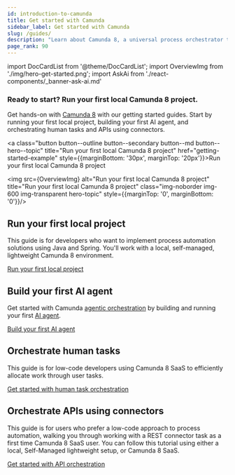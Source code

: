 ```yaml
---
id: introduction-to-camunda
title: Get started with Camunda
sidebar_label: Get started with Camunda
slug: /guides/
description: "Learn about Camunda 8, a universal process orchestrator that allows you to orchestrate and automate complex business processes that span people, systems, and devices."
page_rank: 90
---
```


import DocCardList from '@theme/DocCardList';
import OverviewImg from './img/hero-get-started.png';
import AskAi from './react-components/\_banner-ask-ai.md'

<h3 class="subheading">Ready to start? Run your first local Camunda 8 project.</h3>

<div class="double-column-container">
<div class="double-column-left"  style={{marginRight: '50px', flex: '1.35'}}>

Get hands-on with [Camunda 8](https://camunda.io) with our getting started guides. Start by running your first local project, building your first AI agent, and orchestrating human tasks and APIs using connectors.

<a class="button button--outline button--secondary button--md button--hero--topic" title="Run your first local Camunda 8 project" href="getting-started-example" style={{marginBottom: '30px', marginTop: '20px'}}>Run your first local Camunda 8 project</a>

</div>
<div class="double-column-right" style={{flex: '1'}}>

<img src={OverviewImg} alt="Run your first local Camunda 8 project" title="Run your first local Camunda 8 project" class="img-noborder img-600 img-transparent hero-topic" style={{marginTop: '0', marginBottom: '0'}}/>

</div>
</div>

## Run your first local project

This guide is for developers who want to implement process automation solutions using Java and Spring. You'll work with a local, self-managed, lightweight Camunda 8 environment.

<p><a href="./getting-started-example/" class="link-arrow">Run your first local project</a></p>

## Build your first AI agent

Get started with Camunda [agentic orchestration](/components/agentic-orchestration/agentic-orchestration.md) by building and running your first [AI agent](/components/agentic-orchestration/ai-agents.md).

<p><a href="./getting-started-agentic-orchestration/" class="link-arrow">Build your first AI agent</a></p>

## Orchestrate human tasks

This guide is for low-code developers using Camunda 8 SaaS to efficiently allocate work through user tasks.

<p><a href="./orchestrate-human-tasks/" class="link-arrow">Get started with human task orchestration</a></p>

## Orchestrate APIs using connectors

This guide is for users who prefer a low-code approach to process automation, walking you through working with a REST connector task as a first time Camunda 8 SaaS user. You can follow this tutorial using either a local, Self-Managed lightweight setup, or Camunda 8 SaaS.

<p><a href="./orchestrate-apis/" class="link-arrow">Get started with API orchestration</a></p>

<AskAi/>
